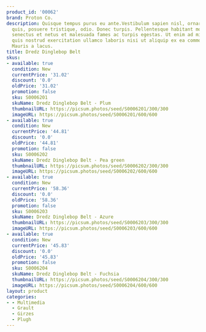 ```yaml
---
product_id: '00062'
brand: Proton Co.
description: Quisque tempus purus eu ante.Vestibulum sapien nisl, ornare auctor, consectetuer
  quis, posuere tristique, odio. Donec turpis. Pellentesque habitant morbi tristique
  senectus et netus et malesuada fames ac turpis egestas. Ut enim ad minim veniam,
  quis nostrud exercitation ullamco laboris nisi ut aliquip ex ea commodo consequat.
  Mauris a lacus.
title: Dredz Dinglebop Belt
skus:
- available: true
  condition: New
  currentPrice: '31.02'
  discount: '0.0'
  oldPrice: '31.02'
  promotion: false
  sku: S0006201
  skuName: Dredz Dinglebop Belt - Plum
  thumbnailURL: https://picsum.photos/seed/S0006201/300/300
  imageURL: https://picsum.photos/seed/S0006201/600/600
- available: true
  condition: New
  currentPrice: '44.81'
  discount: '0.0'
  oldPrice: '44.81'
  promotion: false
  sku: S0006202
  skuName: Dredz Dinglebop Belt - Pea green
  thumbnailURL: https://picsum.photos/seed/S0006202/300/300
  imageURL: https://picsum.photos/seed/S0006202/600/600
- available: true
  condition: New
  currentPrice: '58.36'
  discount: '0.0'
  oldPrice: '58.36'
  promotion: false
  sku: S0006203
  skuName: Dredz Dinglebop Belt - Azure
  thumbnailURL: https://picsum.photos/seed/S0006203/300/300
  imageURL: https://picsum.photos/seed/S0006203/600/600
- available: true
  condition: New
  currentPrice: '45.83'
  discount: '0.0'
  oldPrice: '45.83'
  promotion: false
  sku: S0006204
  skuName: Dredz Dinglebop Belt - Fuchsia
  thumbnailURL: https://picsum.photos/seed/S0006204/300/300
  imageURL: https://picsum.photos/seed/S0006204/600/600
layout: product
categories:
- - Multimedia
  - Grault
  - Girzes
  - Plugh
---
```

